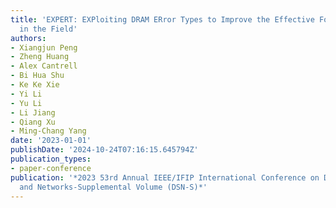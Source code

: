 ```yaml
---
title: 'EXPERT: EXPloiting DRAM ERror Types to Improve the Effective Forecasting Coverage
  in the Field'
authors:
- Xiangjun Peng
- Zheng Huang
- Alex Cantrell
- Bi Hua Shu
- Ke Ke Xie
- Yi Li
- Yu Li
- Li Jiang
- Qiang Xu
- Ming-Chang Yang
date: '2023-01-01'
publishDate: '2024-10-24T07:16:15.645794Z'
publication_types:
- paper-conference
publication: '*2023 53rd Annual IEEE/IFIP International Conference on Dependable Systems
  and Networks-Supplemental Volume (DSN-S)*'
---
```

